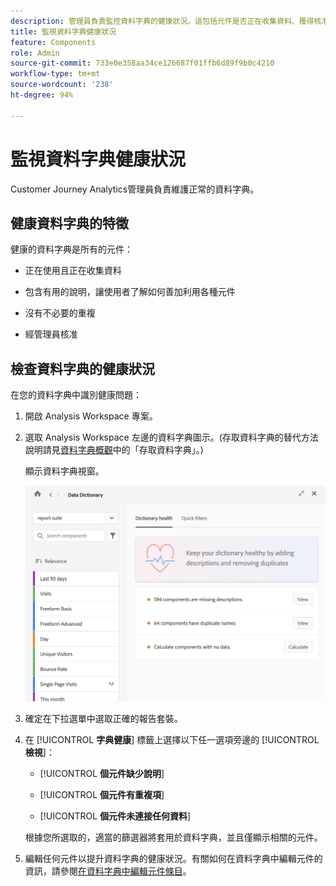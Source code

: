 ```yaml
---
description: 管理員負責監控資料字典的健康狀況。這包括元件是否正在收集資料、獲得核准、包含特定說明，以及沒有重複。
title: 監視資料字典健康狀況
feature: Components
role: Admin
source-git-commit: 733e0e358aa34ce126687f01ffb6d89f9b0c4210
workflow-type: tm+mt
source-wordcount: '238'
ht-degree: 94%

---
```


# 監視資料字典健康狀況

Customer Journey Analytics管理員負責維護正常的資料字典。

## 健康資料字典的特徵

健康的資料字典是所有的元件：

* 正在使用且正在收集資料

* 包含有用的說明，讓使用者了解如何善加利用各種元件

* 沒有不必要的重複

* 經管理員核准

## 檢查資料字典的健康狀況

在您的資料字典中識別健康問題：

1. 開啟 Analysis Workspace 專案。

1. 選取 Analysis Workspace 左邊的資料字典圖示。(存取資料字典的替代方法說明請見[資料字典概觀](/help/components/data-dictionary/data-dictionary-overview.md)中的「存取資料字典」。)

   顯示資料字典視窗。

   ![資料字典管理員檢視](assets/data-dictionary-admin.png)

1. 確定在下拉選單中選取正確的報告套裝。

1. 在 [!UICONTROL **字典健康**] 標籤上選擇以下任一選項旁邊的 [!UICONTROL **檢視**]：

   * [!UICONTROL **個元件缺少說明**]

   * [!UICONTROL **個元件有重複項**]

   * [!UICONTROL **個元件未連接任何資料**]

   根據您所選取的，適當的篩選器將套用於資料字典，並且僅顯示相關的元件。

1. 編輯任何元件以提升資料字典的健康狀況。有關如何在資料字典中編輯元件的資訊，請參閱[在資料字典中編輯元件條目](/help/components/data-dictionary/edit-entries-data-dictionary.md)。